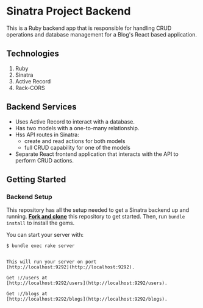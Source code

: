 # Sinatra Project Backend

This is a Ruby backend app that is responsible for handling CRUD operations and database management for a Blog's React based application.

## Technologies

1. Ruby
2. Sinatra
3. Active Record
4. Rack-CORS


## Backend Services


- Uses Active Record to interact with a database.
- Has two models with a one-to-many relationship.
- Hss API routes in Sinatra:
  - create and read actions for both models
  - full CRUD capability for one of the models
- Separate React frontend application that interacts with the API to
  perform CRUD actions.


## Getting Started

### Backend Setup

This repository has all the setup needed to get a Sinatra backend up and
running. [**Fork and clone**][fork link] this repository to get started. Then, run
`bundle install` to install the gems.

[fork link]: https://github.com/Abzed/phase-3-sinatra-react-project

You can start your server with:

```console
$ bundle exec rake server


This will run your server on port
[http://localhost:9292](http://localhost:9292).

Get ://users at
[http://localhost:9292/users](http://localhost:9292/users).

Get ://blogs at
[http://localhost:9292/blogs](http://localhost:9292/blogs).